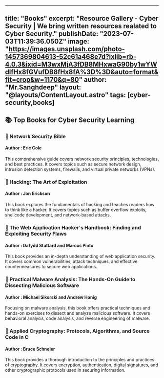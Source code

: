 
---
title: "Books"
excerpt: "Resource Gallery - Cyber Security | We bring written resources realated to  Cyber Security."
publishDate: "2023-07-03T11:39:36.050Z"
image: "https://images.unsplash.com/photo-1457369804613-52c61a468e7d?ixlib=rb-4.0.3&ixid=M3wxMjA3fDB8MHxwaG90by1wYWdlfHx8fGVufDB8fHx8fA%3D%3D&auto=format&fit=crop&w=1170&q=80"
author: "Mr.Sanghdeep"
layout: "@layouts/ContentLayout.astro"
tags: [cyber-security,books]
---

## 📚 Top Books for Cyber Security Learning

### 📕 Network Security Bible
#### Author : Eric Cole
This comprehensive guide covers network security principles, technologies, and best practices. It covers topics such as secure network design, intrusion detection systems, firewalls, and virtual private networks (VPNs).

### 📕 Hacking: The Art of Exploitation
#### Author : Jon Erickson
This book explores the fundamentals of hacking and teaches readers how to think like a hacker. It covers topics such as buffer overflow exploits, shellcode development, and network-based attacks.

### 📕 The Web Application Hacker's Handbook: Finding and Exploiting Security Flaws
#### Author : Dafydd Stuttard and Marcus Pinto
This book provides an in-depth understanding of web application security. It covers common vulnerabilities, attack techniques, and effective countermeasures to secure web applications.

### 📕 Practical Malware Analysis: The Hands-On Guide to Dissecting Malicious Software
#### Author : Michael Sikorski and Andrew Honig
Focusing on malware analysis, this book offers practical techniques and hands-on exercises to dissect and analyze malicious software. It covers behavioral analysis, code analysis, and reverse engineering of malware.

### 📕 Applied Cryptography: Protocols, Algorithms, and Source Code in C
#### Author :  Bruce Schneier
This book provides a thorough introduction to the principles and practices of cryptography. It covers encryption, authentication, digital signatures, and other cryptographic protocols used in securing information.
 